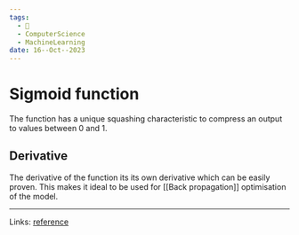 ```yaml
---
tags:
  - 🌱
  - ComputerScience
  - MachineLearning
date: 16--Oct--2023
---
```

# Sigmoid function
The function has a unique squashing characteristic to compress an output to values between 0 and 1.
## Derivative
The derivative of the function its its own derivative which can be easily proven. This makes it ideal to be used for [[Back propagation]] optimisation of the model.

---
Links: [reference](https://www.geeksforgeeks.org/derivative-of-the-sigmoid-function/)
